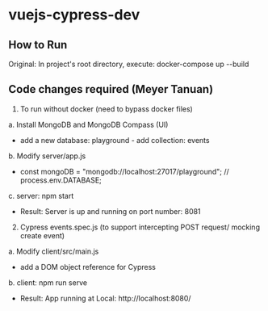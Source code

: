 # vuejs-cypress-dev

## How to Run

Original: In project's root directory, execute: docker-compose up --build

## Code changes required (Meyer Tanuan)

1. To run without docker (need to bypass docker files)

a. Install MongoDB and MongoDB Compass (UI)

- add a new database: playground - add collection: events

b. Modify server/app.js

- const mongoDB = "mongodb://localhost:27017/playground"; // process.env.DATABASE;

c. server: npm start

- Result: Server is up and running on port number: 8081

2. Cypress events.spec.js (to support intercepting POST request/ mocking create event)

a. Modify client/src/main.js

- add a DOM object reference for Cypress

b. client: npm run serve

- Result: App running at Local: http://localhost:8080/
